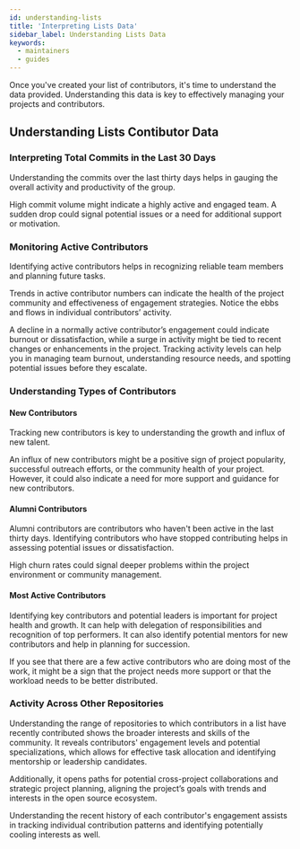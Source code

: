 ```yaml
---
id: understanding-lists
title: 'Interpreting Lists Data'
sidebar_label: Understanding Lists Data
keywords:
  - maintainers
  - guides
---
```


Once you've created your list of contributors, it's time to understand the data provided. Understanding this data is key to effectively managing your projects and contributors.

## Understanding Lists Contibutor Data
### Interpreting Total Commits in the Last 30 Days
Understanding the commits over the last thirty days helps in gauging the overall activity and productivity of the group.

High commit volume might indicate a highly active and engaged team. A sudden drop could signal potential issues or a need for additional support or motivation.

### Monitoring Active Contributors
Identifying active contributors helps in recognizing reliable team members and planning future tasks.

Trends in active contributor numbers can indicate the health of the project community and effectiveness of engagement strategies. Notice the ebbs and flows in individual contributors’ activity. 

A decline in a normally active contributor’s engagement could indicate burnout or dissatisfaction, while a surge in activity might be tied to recent changes or enhancements in the project. Tracking activity levels can help you in managing team burnout, understanding resource needs, and spotting potential issues before they escalate.

### Understanding Types of Contributors
#### New Contributors
Tracking new contributors is key to understanding the growth and influx of new talent.

An influx of new contributors might be a positive sign of project popularity, successful outreach efforts, or the community health of your project. However, it could also indicate a need for more support and guidance for new contributors. 

#### Alumni Contributors
Alumni contributors are contributors who haven't been active in the last thirty days. Identifying contributors who have stopped contributing helps in assessing potential issues or dissatisfaction.

High churn rates could signal deeper problems within the project environment or community management.   

#### Most Active Contributors
Identifying key contributors and potential leaders is important for project health and growth. It can help with delegation of responsibilities and recognition of top performers. It can also identify potential mentors for new contributors and help in planning for succession.

If you see that there are a few active contributors who are doing most of the work, it might be a sign that the project needs more support or that the workload needs to be better distributed.

### Activity Across Other Repositories
Understanding the range of repositories to which contributors in a list have recently contributed shows the broader interests and skills of the community. It reveals contributors' engagement levels and potential specializations, which allows for effective task allocation and identifying mentorship or leadership candidates. 

Additionally, it opens paths for potential cross-project collaborations and strategic project planning, aligning the project’s goals with  trends and interests in the open source ecosystem. 

Understanding the recent history of each contributor's engagement assists in tracking individual contribution patterns and identifying potentially cooling interests as well.
